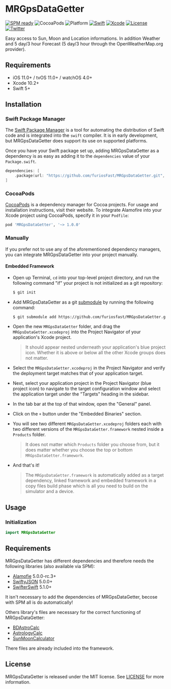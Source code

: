 # MRGpsDataGetter

[![SPM ready](https://img.shields.io/badge/SPM-ready-orange.svg)](https://swift.org/package-manager/)
![CocoaPods](https://img.shields.io/cocoapods/v/MRGpsDataGetter.svg)
![Platform](https://img.shields.io/badge/platforms-iOS%2011.0%20%7C%20tvOS%2011.0%20%7C%20watchOS%204.0-F28D00.svg)
[![Swift](https://img.shields.io/badge/Swift-5.0-orange.svg)](https://swift.org)
[![Xcode](https://img.shields.io/badge/Xcode-11.2-blue.svg)](https://developer.apple.com/xcode)
[![License](https://img.shields.io/cocoapods/l/Pastel.svg?style=flat)](https://github.com/furiosFast/MRGpsDataGetter/blob/master/LICENSE)
[![Twitter](https://img.shields.io/badge/twitter-@FastDevsProject-blue.svg?style=flat)](https://twitter.com/FastDevsProject)

Easy access to Sun, Moon and Location informations. In addition Weather and 5 day/3 hour Forecast (5 day/3 hour through the OpenWeatherMap.org provider).

## Requirements

- iOS 11.0+ / tvOS 11.0+ / watchOS 4.0+
- Xcode 10.2+
- Swift 5+

## Installation

### Swift Package Manager

The [Swift Package Manager](https://swift.org/package-manager/) is a tool for automating the distribution of Swift code and is integrated into the `swift` compiler. It is in early development, but MRGpsDataGetter does support its use on supported platforms.

Once you have your Swift package set up, adding MRGpsDataGetter as a dependency is as easy as adding it to the `dependencies` value of your `Package.swift`.

```swift
dependencies: [
    .package(url: "https://github.com/furiosFast/MRGpsDataGetter.git", from: "1.0.0")
]
```

### CocoaPods

[CocoaPods](https://cocoapods.org) is a dependency manager for Cocoa projects. For usage and installation instructions, visit their website. To integrate Alamofire into your Xcode project using CocoaPods, specify it in your `Podfile`:

```ruby
pod 'MRGpsDataGetter', '~> 1.0.0'
```

### Manually

If you prefer not to use any of the aforementioned dependency managers, you can integrate MRGpsDataGetter into your project manually.

#### Embedded Framework

- Open up Terminal, `cd` into your top-level project directory, and run the following command "if" your project is not initialized as a git repository:

  ```bash
  $ git init
  ```

- Add MRGpsDataGetter as a git [submodule](https://git-scm.com/docs/git-submodule) by running the following command:

  ```bash
  $ git submodule add https://github.com/furiosfast/MRGpsDataGetter.git
  ```

- Open the new `MRGpsDataGetter` folder, and drag the `MRGpsDataGetter.xcodeproj` into the Project Navigator of your application's Xcode project.

    > It should appear nested underneath your application's blue project icon. Whether it is above or below all the other Xcode groups does not matter.

- Select the `MRGpsDataGetter.xcodeproj` in the Project Navigator and verify the deployment target matches that of your application target.
- Next, select your application project in the Project Navigator (blue project icon) to navigate to the target configuration window and select the application target under the "Targets" heading in the sidebar.
- In the tab bar at the top of that window, open the "General" panel.
- Click on the `+` button under the "Embedded Binaries" section.
- You will see two different `MRGpsDataGetter.xcodeproj` folders each with two different versions of the `MRGpsDataGetter.framework` nested inside a `Products` folder.

    > It does not matter which `Products` folder you choose from, but it does matter whether you choose the top or bottom `MRGpsDataGetter.framework`.

- And that's it!

  > The `MRGpsDataGetter.framework` is automatically added as a target dependency, linked framework and embedded framework in a copy files build phase which is all you need to build on the simulator and a device.

## Usage

### Initialization

```swift
import MRGpsDataGetter
```

## Requirements

MRGpsDataGetter has different dependencies and therefore needs the following libraries (also available via SPM):
- [Alamofie](https://github.com/Alamofire/Alamofire) 5.0.0-rc.3+
- [SwiftyJSON](https://github.com/SwiftyJSON/SwiftyJSON) 5.0.0+
- [SwifterSwift](https://github.com/SwifterSwift/SwifterSwift) 5.1.0+

It isn't necessary to add the dependencies of MRGpsDataGetter, becose with SPM all is do automatically!

Others library's files are necessary for the correct functioning of MRGpsDataGetter:
- [BDAstroCalc](https://github.com/braindrizzlestudio/BDAstroCalc)
- [AstrologyCalc](https://github.com/emvakar/AstrologyCalc)
- [SunMoonCalculator](https://github.com/kanchudeep/SunMoonCalculator)

There files are already included into the framework.

## License

MRGpsDataGetter is released under the MIT license. See [LICENSE](https://github.com/furiosFast/MRGpsDataGetter/blob/master/LICENSE) for more information.
